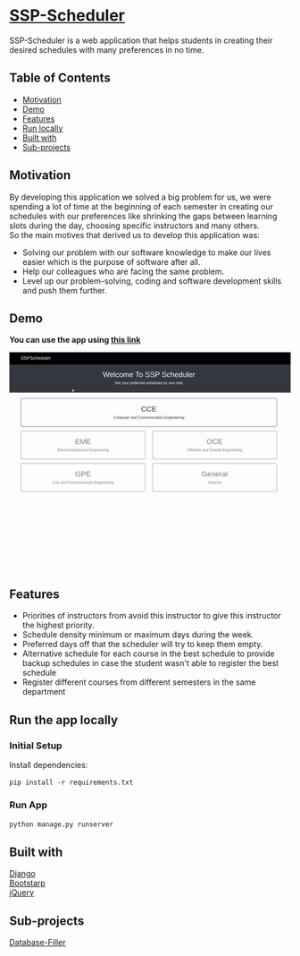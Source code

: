 # [SSP-Scheduler](https://www.sspscheduler.xyz)
SSP-Scheduler is a web application that helps students in creating their desired schedules with many preferences in no time.


## Table of Contents
  - [Motivation](#motivation)
  - [Demo](#demo)
  - [Features](#features)
  - [Run locally](#run-the-app-locally)
  - [Built with](#built-with)
  - [Sub-projects](#sub-projects)

## Motivation
By developing this application we solved a big problem for us, we were spending a lot of time at the beginning of each semester in creating our schedules with our preferences like shrinking the gaps between learning slots during the day, choosing specific instructors and many others.\
So the main motives that derived us to develop this application was:
* Solving our problem with our software knowledge to make our lives easier which is the purpose of software after all.
* Help our colleagues who are facing the same problem.
* Level up our problem-solving, coding and software development skills and push them further.

## Demo
**You can use the app using [this link](https://www.sspscheduler.xyz)**

![](static/images/scheduler.gif)

## Features
* Priorities of instructors from avoid this instructor to give this instructor the highest priority.
* Schedule density minimum or maximum days during the week.
* Preferred days off that the scheduler will try to keep them empty.
* Alternative schedule for each course in the best schedule to provide backup schedules in case the student wasn't able to register the best schedule
* Register different courses from different semesters in the same department

## Run the app locally
### Initial Setup

Install dependencies:

```
pip install -r requirements.txt
```

### Run App

```
python manage.py runserver
```



## Built with
[Django](https://www.djangoproject.com)\
[Bootstarp](https://getbootstrap.com)\
[jQuery](https://jquery.com/)


## Sub-projects
[Database-Filler](https://github.com/ahmedfawzy98/Database-filler)


